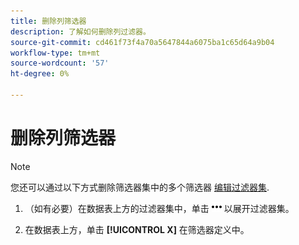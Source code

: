 ```yaml
---
title: 删除列筛选器
description: 了解如何删除列过滤器。
source-git-commit: cd461f73f4a70a5647844a6075ba1c65d64a9b04
workflow-type: tm+mt
source-wordcount: '57'
ht-degree: 0%

---
```


# 删除列筛选器

>[!NOTE]
>
>您还可以通过以下方式删除筛选器集中的多个筛选器 [编辑过滤器集](/help/search-social-commerce/common-tasks/data-views/ad-hoc-settings/column-filter-edit.md).

1. （如有必要）在数据表上方的过滤器集中，单击 ![更多](/help/search-social-commerce/assets/more-filters.png "更多") 以展开过滤器集。

1. 在数据表上方，单击 **[!UICONTROL X]** 在筛选器定义中。
